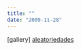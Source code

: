 ```yaml
---
title: ""
date: "2009-11-28"
---
```


\[gallery\] [aleatoriedades](http://aleatoriedades.tumblr.com/post/251176253/reitchel-sweethomestyle-copperkitten)
